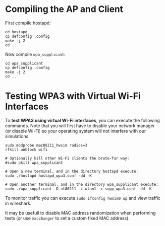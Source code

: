 # Compiling the AP and Client

First compile hostapd:

	cd hostapd
	cp defconfig .config
	make -j 2
	cd ..

Now compile `wpa_supplicant`:

	cd wpa_supplicant
	cp defconfig .config
	make -j 2
	cd ..

# Testing WPA3 with Virtual Wi-Fi Interfaces

To **test WPA3 using virtual Wi-Fi interfaces**, you can execute the following commands. Note that
you will first have to disable your network manager (or disable Wi-Fi) so your operating system
will not interfere with our simulations.

	sudo modprobe mac80211_hwsim radios=3
	rfkill unblock wifi

	# Optionally kill other Wi-Fi clients the brute-for way:
	#sudo pkill wpa_supplicant

	# Open a new terminal, and in the directory hostapd execute:
	sudo ./hostapd hostapd_wpa3.conf -dd -K

	# Open another terminal, and in the directory wpa_supplicant execute:
	sudo ./wpa_supplicant -D nl80211 -i wlan1 -c supp_wpa3.conf -dd -K

To monitor traffic you can execute `sudo ifconfig hwsim0 up` and view traffic in wireshark.

It may be usefull to disable MAC address randomization when performing tests (or use `macchanger` to set a custom fixed MAC address).

